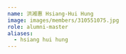 ```yaml
---
name: 洪湘惠 Hsiang-Hui Hung 
image: images/members/310551075.jpg 
role: alumni-master
aliases:
  - hsiang hui hung
---
```

